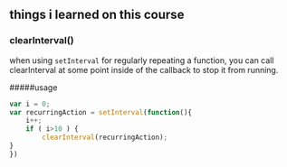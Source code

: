 ## things i learned on this course

### clearInterval()

when using `setInterval` for regularly repeating a function, you can call clearInterval at some point inside of the callback to stop it from running.

#####usage

```js
var i = 0;
var recurringAction = setInterval(function(){
	i++;
	if ( i>10 ) {
		clearInterval(recurringAction);
}
})
```